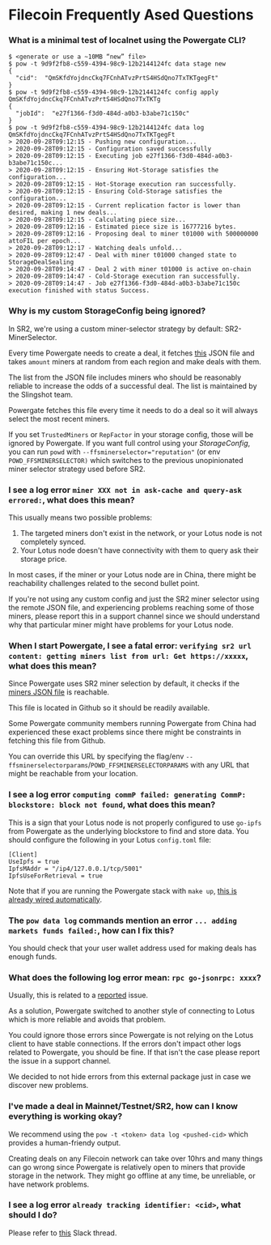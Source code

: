 # Filecoin Frequently Ased Questions

### What is a minimal test of localnet using the Powergate CLI?

```
$ <generate or use a ~10MB “new” file>
$ pow -t 9d9f2fb8-c559-4394-98c9-12b2144124fc data stage new
{
  "cid":  "QmSKfdYojdncCkq7FCnhATvzPrtS4HSdQno7TxTKTgegFt"
}
$ pow -t 9d9f2fb8-c559-4394-98c9-12b2144124fc config apply QmSKfdYojdncCkq7FCnhATvzPrtS4HSdQno7TxTKTg
{
  "jobId":  "e27f1366-f3d0-484d-a0b3-b3abe71c150c"
}
$ pow -t 9d9f2fb8-c559-4394-98c9-12b2144124fc data log QmSKfdYojdncCkq7FCnhATvzPrtS4HSdQno7TxTKTgegFt
> 2020-09-28T09:12:15 - Pushing new configuration...
> 2020-09-28T09:12:15 - Configuration saved successfully
> 2020-09-28T09:12:15 - Executing job e27f1366-f3d0-484d-a0b3-b3abe71c150c...
> 2020-09-28T09:12:15 - Ensuring Hot-Storage satisfies the configuration...
> 2020-09-28T09:12:15 - Hot-Storage execution ran successfully.
> 2020-09-28T09:12:15 - Ensuring Cold-Storage satisfies the configuration...
> 2020-09-28T09:12:15 - Current replication factor is lower than desired, making 1 new deals...
> 2020-09-28T09:12:15 - Calculating piece size...
> 2020-09-28T09:12:16 - Estimated piece size is 16777216 bytes.
> 2020-09-28T09:12:16 - Proposing deal to miner t01000 with 500000000 attoFIL per epoch...
> 2020-09-28T09:12:17 - Watching deals unfold...
> 2020-09-28T09:12:47 - Deal with miner t01000 changed state to StorageDealSealing
> 2020-09-28T09:14:47 - Deal 2 with miner t01000 is active on-chain
> 2020-09-28T09:14:47 - Cold-Storage execution ran successfully.
> 2020-09-28T09:14:47 - Job e27f1366-f3d0-484d-a0b3-b3abe71c150c execution finished with status Success.
```

### Why is my custom StorageConfig being ignored?

In SR2, we're using a custom miner-selector strategy by default: SR2-MinerSelector.

Every time Powergate needs to create a deal, it fetches [this](https://github.com/filecoin-project/slingshot/blob/master/miners.json) JSON file and takes `amount` miners at random from each region and make deals with them.

The list from the JSON file includes miners who should be reasonably reliable to increase the odds of a successful deal. The list is maintained by the Slingshot team.

Powergate fetches this file every time it needs to do a deal so it will always select the most recent miners.

If you set `TrustedMiners` or `RepFactor` in your storage config, those will be ignored by Powergate. If you want full control using your _StorageConfig_, you can run `powd` with `--ffsminerselector="reputation"` (or env `POWD_FFSMINERSELECTOR)` which switches to the previous unopinionated miner selector strategy used before SR2.

### I see a log error `miner XXX not in ask-cache and query-ask errored:`, what does this mean?

This usually means two possible problems:

1. The targeted miners don't exist in the network, or your Lotus node is not completely synced.
2. Your Lotus node doesn't have connectivity with them to query ask their storage price.

In most cases, if the miner or your Lotus node are in China, there might be reachability challenges related to the second bullet point.

If you're not using any custom config and just the SR2 miner selector using the remote JSON file, and experiencing problems reaching some of those miners, please report this in a support channel since we should understand why that particular miner might have problems for your Lotus node.

### When I start Powergate, I see a fatal error: `verifying sr2 url content: getting miners list from url: Get https://xxxxx`, what does this mean?

Since Powergate uses SR2 miner selection by default, it checks if the [miners JSON file](https://github.com/filecoin-project/slingshot/blob/master/miners.json) is reachable.

This file is located in Github so it should be readily available.

Some Powergate community members running Powergate from China had experienced these exact problems since there might be constraints in fetching this file from Github.

You can override this URL by specifying the flag/env `--ffsminerselectorparams`/`POWD_FFSMINERSELECTORPARAMS` with any URL that might be reachable from your location.

### I see a log error `computing commP failed: generating CommP: blockstore: block not found`, what does this mean?

This is a sign that your Lotus node is not properly configured to use `go-ipfs` from Powergate as the underlying blockstore to find and store data.
You should configure the following in your Lotus `config.toml` file:

```
[Client]
UseIpfs = true
IpfsMAddr = "/ip4/127.0.0.1/tcp/5001"
IpfsUseForRetrieval = true
```

Note that if you are running the Powergate stack with `make up`, [this is already wired automatically](https://github.com/textileio/powergate/blob/d373c74922dfca5b56d7994a51bb59e496ef5730/docker/docker-compose.yaml#L35).

### The `pow data log` commands mention an error `... adding markets funds failed:`, how can I fix this?

You should check that your user wallet address used for making deals has enough funds.

### What does the following log error mean: `rpc go-jsonrpc: xxxx`?

Usually, this is related to a [reported](https://github.com/filecoin-project/lotus/issues/3581) issue.

As a solution, Powergate switched to another style of connecting to Lotus which is more reliable and avoids that problem.

You could ignore those errors since Powergate is not relying on the Lotus client to have stable connections. If the errors don't impact other logs related to Powergate, you should be fine. If that isn't the case please report the issue in a support channel.

We decided to not hide errors from this external package just in case we discover new problems.

### I've made a deal in Mainnet/Testnet/SR2, how can I know everything is working okay?

We recommend using the `pow -t <token> data log <pushed-cid>` which provides a human-friendy output.

Creating deals on any Filecoin network can take over 10hrs and many things can go wrong since Powergate is relatively open to miners that provide storage in the network. They might go offline at any time, be unreliable, or have network problems.

### I see a log error `already tracking identifier: <cid>`, what should I do?

Please refer to [this](https://filecoinproject.slack.com/archives/C01ARR6BD2M/p1601297368175000) Slack thread.
